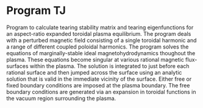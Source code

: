 # Program TJ

Program to calculate tearing stability matrix and tearing eigenfunctions for an aspect-ratio
expanded toroidal plasma equilibrium. The program deals with a perturbed magnetic field consisting
of a single toroidal harmonic and a range of different coupled poloidal harmonics. The program
solves the equations of marginally-stable ideal magnetohydrodynamics thoughout the plasma. These equations
become singular at various rational magnetic flux-surfaces within the plasma. The solution is
integrated to just before each rational surface and then jumped across the surface using an analytic
solution that is valid in the immediate vicinity of the surface. Either free or fixed boundary conditions
are imposed at the plasma boundary. The free boundary conditions are generated via an expansion in toroidal
functions in the vacuum region surrounding the plasma. 